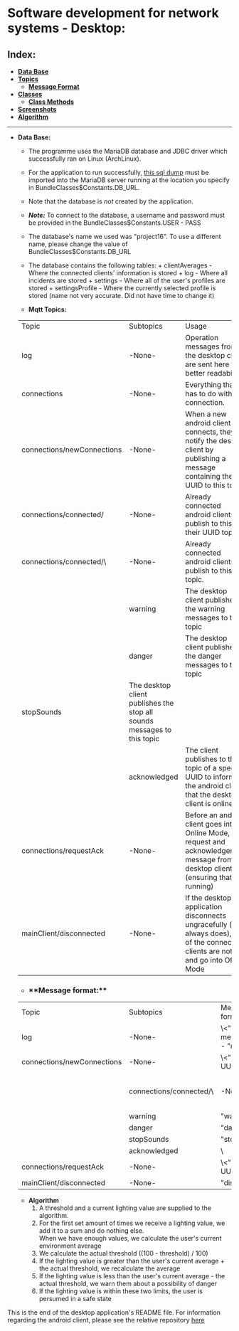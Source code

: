<h1> Software development for network systems - Desktop: </h1>
    <h2> Index: </h2>
    
+ [**Data Base**](#db)
+ [**Topics**](#topics)
  + [**Message Format**](#message_format)
+ [**Classes**](#classes)
    + [**Class Methods**](#methods)
+ [**Screenshots**](#ss)
+ [**Algorithm**](#algorithm)

<hr>

+ <a name="db">**Data Base:**</a>
    + The programme uses the MariaDB database and JDBC driver which
        successfully ran on Linux (ArchLinux).
    + For the application to run successfully, [this sql dump](https://drive.google.com/open?id=0B103a5xnSqfobzhpQmgyc1JJUVk) must be imported into the MariaDB server running at
          the location you specify in BundleClasses$Constants.DB_URL.
    + Note that the database is *not* created by the application.
    + **_Note:_** To connect to the database, a username and password must be provided in the BundleClasses$Constants.USER - PASS
    + The database's name we used was "project16". To use a different name, please change the value of BundleClasses$Constants.DB_URL
    + The database contains the following tables:
            + clientAverages - Where the connected clients'
            information is stored
            + log - Where all incidents are stored
            + settings - Where all of the user's profiles
            are stored
            + settingsProfile - Where the currently selected
            profile is stored (name not very accurate.
            Did not have time to change it)  
            
    + <a name="topics">**Mqtt Topics:**</a>
    <table>
    <td>Topic</td>
    <td>Subtopics</td>
    <td>Usage</td>
    </tr><tr>
    <td>log</td>
    <td>-None-</td>
    <td>Operation messages from the desktop client are sent here for better readability</td>
    </tr><tr>
    <td>connections</td>
    <td>-None-</td>
    <td>Everything that has to do with a connection.</td>
    </tr><tr>
    <td>connections/newConnections</td>
    <td>-None-</td>
    <td>When a new android client connects, they notify the desktop client by publishing a message containing their UUID to this topic</td>
    </tr><tr>
    <td>connections/connected/</td>
    <td>-None-</td>
    <td>Already connected android clients publish to this + their UUID topic</td>
    </tr><tr>
    <td>connections/connected/\<Client's UUID</td>
    <td>-None-</td>
    <td>Already connected android clients publish to this topic.</td>
    </tr><tr>
    <td></td>
    <td>warning</td>
    <td>The desktop client publishes the warning messages to this topic</td>
    </tr><tr>
    <td></td>
    <td>danger</td>
    <td>The desktop client publishes the danger messages to this topic</td>
    </tr><tr>
    <td>stopSounds</td>
    <td>The desktop client publishes the stop all sounds messages to this topic</td>
    </tr><tr>
    <td></td>
    <td>acknowledged</td>
    <td>The client publishes to this topic of a specific UUID to inform the android client that the desktop client is online</td>
    </tr><tr>
    <td>connections/requestAck</td>
    <td>-None-</td>
    <td>Before an android client goes into Online Mode, they request and acknowledgement message from the desktop client (ensuring that it is running)</td>
    </tr><tr>
    <td>mainClient/disconnected</td>
    <td>-None-</td>
    <td>If the desktop application disconnects ungracefully (it always does), all of the connected clients are notified and go into Offline Mode</td>
    </tr></table>

    + <h3> <a name="message_format">**Message format:**</a> </h3>

    <table>
    <tr>
    <td>Topic</td>
    <td>Subtopics</td>
    <td>Message format</td>
    </tr><tr>
    <td>log</td>
    <td>-None-</td>
    <td>\<"Log message type" - "message"\></td>
    </tr><tr>
    <td>connections/newConnections</td>
    <td>-None-</td>
    <td>\<"Client's UUID"\></td>
    </tr><tr>
    <td></td>
    <td>connections/connected/\<Client's UUID></td>
    <td>-None-</td>
    <td>\<"Client UUID"/"latitude"/"longitude"/"light sensor value"/"proximity sensor value"></td>
    </tr><tr>
    <td></td>
    <td>warning</td>
    <td>"warning"</td>
    </tr><tr>
    <td></td>
    <td>danger</td>
    <td>"danger"</td>
    </tr><tr>
    <td></td>
    <td>stopSounds</td>
    <td>"stop warning"</td>
    </tr><tr>
    <td></td>
    <td>acknowledged</td>
    <td>\<The frequency at which the android client should contact the desktop client\></td>
    </tr><tr>
    <td>connections/requestAck</td>
    <td>-None-</td>
    <td>\<"Client's UUID"\></td>
    </tr><tr>
    <td>mainClient/disconnected</td>
    <td>-None-</td>
    <td>"disconnecting"</td>
    </tr></table>

    + <a name="algorithm">**Algorithm**</a>
        1. A threshold and a current lighting value are supplied to the algorithm.
        2. For the first set amount of times we receive a lighting value, we add it to a sum and do nothing else.  
           When we have enough values, we calculate the user's current
           environment average
        3. We calculate the actual threshold ((100 - threshold) / 100)
        4. If the lighting value is greater than the user's current average + the actual threshold, we recalculate the average
        5. If the lighting value is less than the user's current average - the actual threshold, we warn them about a possibility of danger
        6. If the lighting value is within these two limits, the user is persumed in a safe state

This is the end of the desktop application's README file.
For information regarding the android client, please
see the relative repository [here](https://github.com/kostaskol/SDNS-Android)
